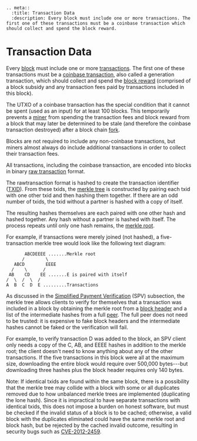 ```{eval-rst}
.. meta::
  :title: Transaction Data
  :description: Every block must include one or more transactions. The first one of these transactions must be a coinbase transaction which should collect and spend the block reward.
```

# Transaction Data

Every [block](../resources/glossary.md#block) must include one or more [transactions](../resources/glossary.md#transaction). The first one of these transactions must be a [coinbase transaction](../resources/glossary.md#coinbase-transaction), also called a generation transaction, which should collect and spend the [block reward](../resources/glossary.md#block-reward) (comprised of a block subsidy and any transaction fees paid by transactions included in this block).

The UTXO of a coinbase transaction has the special condition that it cannot be spent (used as an input) for at least 100 blocks. This temporarily prevents a [miner](../resources/glossary.md#miner) from spending the transaction fees and block reward from a block that may later be determined to be stale (and therefore the coinbase transaction destroyed) after a block chain [fork](../resources/glossary.md#fork).

Blocks are not required to include any non-coinbase transactions, but miners almost always do include additional transactions in order to collect their transaction fees.

All transactions, including the coinbase transaction, are encoded into blocks in binary [raw transaction](../resources/glossary.md#raw-transaction) format.

The rawtransaction format is hashed to create the transaction identifier ([TXID](../resources/glossary.md#transaction-identifiers)). From these txids, the [merkle tree](../resources/glossary.md#merkle-tree) is constructed by pairing each txid with one other txid and then hashing them together. If there are an odd number of txids, the txid without a partner is hashed with a copy of itself.

The resulting hashes themselves are each paired with one other hash and hashed together. Any hash without a partner is hashed with itself. The process repeats until only one hash remains, the [merkle root](../resources/glossary.md#merkle-root).

For example, if transactions were merely joined (not hashed), a five-transaction merkle tree would look like the following text diagram:

```
       ABCDEEEE .......Merkle root
      /        \
   ABCD        EEEE
  /    \      /
 AB    CD    EE .......E is paired with itself
/  \  /  \  /
A  B  C  D  E .........Transactions
```

As discussed in the [Simplified Payment Verification](../resources/glossary.md#simplified-payment-verification) (SPV) subsection, the merkle tree allows clients to verify for themselves that a transaction was included in a block by obtaining the merkle root from a [block header](../resources/glossary.md#block-header) and a list of the intermediate hashes from a full [peer](../resources/glossary.md#peer). The full peer does not need to be trusted: it is expensive to fake block headers and the intermediate hashes cannot be faked or the verification will fail.

For example, to verify transaction D was added to the block, an SPV client only needs a copy of the C, AB, and EEEE hashes in addition to the merkle root; the client doesn't need to know anything about any of the other transactions. If the five transactions in this block were all at the maximum size, downloading the entire block would require over 500,000 bytes---but downloading three hashes plus the block header requires only 140 bytes.

Note: If identical txids are found within the same block, there is a possibility that the merkle tree may collide with a block with some or all duplicates removed due to how unbalanced merkle trees are implemented (duplicating the lone hash). Since it is impractical to have separate transactions with identical txids, this does not impose a burden on honest software, but must be checked if the invalid status of a block is to be cached; otherwise, a valid block with the duplicates eliminated could have the same merkle root and block hash, but be rejected by the cached invalid outcome, resulting in security bugs such as [CVE-2012-2459](https://en.bitcoin.it/wiki/CVEs#CVE-2012-2459).
